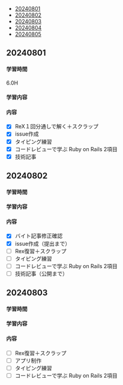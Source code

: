 - [20240801](https://github.com/nakayama-bird/TIL/blob/main/2024_08.md#20240801)
- [20240802](https://github.com/nakayama-bird/TIL/blob/main/2024_08.md#20240802)
- [20240803](https://github.com/nakayama-bird/TIL/blob/main/2024_08.md#20240803)
- [20240804](https://github.com/nakayama-bird/TIL/blob/main/2024_08.md#20240804)
- [20240805](https://github.com/nakayama-bird/TIL/blob/main/2024_08.md#20240805)
## 20240801
#### 学習時間
6.0H
#### 学習内容
#### 内容
- [X] ReX１回分通しで解く＋スクラップ
- [X] issue作成
- [X] タイピング練習
- [X] コードレビューで学ぶ Ruby on Rails 2項目
- [X] 技術記事
## 20240802
#### 学習時間

#### 学習内容
#### 内容
- [X] バイト記事修正確認
- [X] issue作成（提出まで）
- [ ] Rex復習＋スクラップ
- [ ] タイピング練習
- [ ] コードレビューで学ぶ Ruby on Rails 2項目
- [ ] 技術記事（公開まで）
## 20240803
#### 学習時間

#### 学習内容
#### 内容
- [ ] Rex復習＋スクラップ
- [ ] アプリ制作
- [ ] タイピング練習
- [ ] コードレビューで学ぶ Ruby on Rails 2項目
